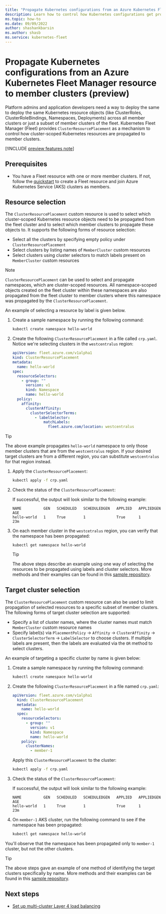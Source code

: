 ```yaml
---
title: "Propagate Kubernetes configurations from an Azure Kubernetes Fleet Manager resource to member clusters (preview)"
description: Learn how to control how Kubernetes configurations get propagated to all or a subset of member clusters of an Azure Kubernetes Fleet Manager resource.
ms.topic: how-to
ms.date: 09/09/2022
author: shashankbarsin
ms.author: shasb
ms.service: kubernetes-fleet
---
```


# Propagate Kubernetes configurations from an Azure Kubernetes Fleet Manager resource to member clusters (preview)

Platform admins and application developers need a way to deploy the same to deploy the same Kubernetes resource objects (like ClusterRoles, ClusterRoleBindings, Namespaces, Deployments) across all member clusters or just a subset of member clusters of the fleet. Kubernetes Fleet Manager (Fleet) provides `ClusterResourcePlacement` as a mechanism to control how cluster-scoped Kubernetes resources are propagated to member clusters.

[!INCLUDE [preview features note](./includes/preview/preview-callout.md)]

## Prerequisites

* You have a Fleet resource with one or more member clusters. If not, follow the [quickstart](quickstart-create-fleet-and-members.md) to create a Fleet resource and join Azure Kubernetes Service (AKS) clusters as members.

## Resource selection

The `ClusterResourcePlacement` custom resource is used to select which cluster-scoped Kubernetes resource objects need to be propagated from the fleet cluster and to select which member clusters to propagate these objects to. It supports the following forms of resource selection:

* Select all the clusters by specifying empty policy under `ClusterResourcePlacement`
* Select clusters by listing names of `MemberCluster` custom resources
* Select clusters using cluster selectors to match labels present on `MemberCluster` custom resources

> [!NOTE]
> `ClusterResourcePlacement` can be used to select and propagate namespaces, which are cluster-scoped resources. All namespace-scoped objects created on the fleet cluster within these namespaces are also propagated from the fleet cluster to member clusters where this namespace was propagated by the `ClusterResourcePlacement`. 


An example of selecting a resource by label is given below.

1. Create a sample namespace by running the following command:

    ```bash
    kubectl create namespace hello-world
    ```

1. Create the following `ClusterResourcePlacement` in a file called `crp.yaml`. Notice we're selecting clusters in the `westcentralus` region:

    ```yaml
    apiVersion: fleet.azure.com/v1alpha1
    kind: ClusterResourcePlacement
    metadata:
      name: hello-world
    spec:
      resourceSelectors:
        - group: ""
          version: v1
          kind: Namespace
          name: hello-world
      policy:
        affinity:
          clusterAffinity:
            clusterSelectorTerms:
              - labelSelector:
                  matchLabels:
                    fleet.azure.com/location: westcentralus
    ```

> [!TIP]
> The above example propagates `hello-world` namespace to only those member clusters that are from the `westcentralus` region. If your desired target clusters are from a different region, you can substitute `westcentralus` for that region instead.


1. Apply the `ClusterResourcePlacement`:

    ```bash
    kubectl apply -f crp.yaml
    ```

1. Check the status of the `ClusterResourcePlacement`:

    If successful, the output will look similar to the following example:

    ```console
    NAME          GEN   SCHEDULED   SCHEDULEDGEN   APPLIED   APPLIEDGEN   AGE
    hello-world   1     True        1              True      1            23m
    ```

1. On each member cluster in the `westcetralus` region, you can verify that the namespace has been propagated:

    ```console
    kubectl get namespace hello-world
    ```

    > [!TIP]
    > The above steps describe an example using one way of selecting the resources to be propagated using labels and cluster selectors. More methods and their examples can be found in this [sample repository](https://github.com/Azure/AKS/tree/master/examples/fleet/helloworld).

## Target cluster selection

The `ClusterResourcePlacement` custom resource can also be used to limit propagation of selected resources to a specific subset of member clusters. The following forms of target cluster selection are supported:

* Specify a list of cluster names, where the cluster names must match `MemberCluster` custom resource names
* Specify label(s) via `PlacementPolicy` -> `Affinity` -> `ClusterAffinity` -> `ClusterSelectorTerm` -> `LabelSelector` to choose clusters. If multiple labels are present, then the labels are evaluated via the `OR` method to select clusters.

An example of targeting a specific cluster by name is given below:

1. Create a sample namespace by running the following command:

    ```bash
    kubectl create namespace hello-world
    ```

1. Create the following `ClusterResourcePlacement` in a file named `crp.yaml`:


    ```yaml
    apiVersion: fleet.azure.com/v1alpha1
      kind: ClusterResourcePlacement
      metadata:
        name: hello-world
      spec:
        resourceSelectors:
          - group: ""
            version: v1
            kind: Namespace
            name: hello-world
        policy:
          clusterNames:
            - member-1
    ```

    Apply this `ClusterResourcePlacement` to the cluster:

    ```bash
    kubectl apply -f crp.yaml
    ```

1. Check the status of the `ClusterResourcePlacement`:

    If successful, the output will look similar to the following example:

    ```console
    NAME          GEN   SCHEDULED   SCHEDULEDGEN   APPLIED   APPLIEDGEN   AGE
    hello-world   1     True        1              True      1            23m
    ```

1. On `member-1` AKS cluster, run the following command to see if the namespace has been propagated:

      ```bash
      kubectl get namespace hello-world
      ```

  You'll observe that the namespace has been propagated only to `member-1` cluster, but not the other clusters.


> [!TIP]
> The above steps gave an example of one method of identifying the target clusters specifically by name. More methods and their examples can be found in this [sample repository](https://github.com/Azure/AKS/tree/master/examples/fleet/helloworld).

## Next steps

* [Set up multi-cluster Layer 4 load balancing](./l4-load-balancing.md)